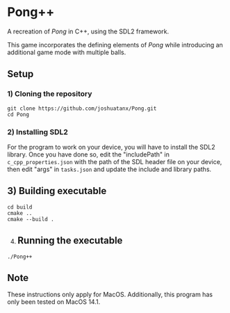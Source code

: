 # Pong++
A recreation of _Pong_ in C++, using the SDL2 framework.

This game incorporates the defining elements of _Pong_ while introducing an additional game mode with multiple balls.
## Setup
### 1) Cloning the repository
```
git clone https://github.com/joshuatanx/Pong.git
cd Pong
```

### 2) Installing SDL2
For the program to work on your device, you will have to install the SDL2 library. Once you have done so, edit the "includePath" in `c_cpp_properties.json` with the path of the SDL header file on your device, then edit "args" in `tasks.json` and update the include and library paths.

## 3) Building executable
```
cd build
cmake ..
cmake --build .
```

4) ## Running the executable
```
./Pong++
```

## Note
These instructions only apply for MacOS. Additionally, this program has only been tested on MacOS 14.1.
